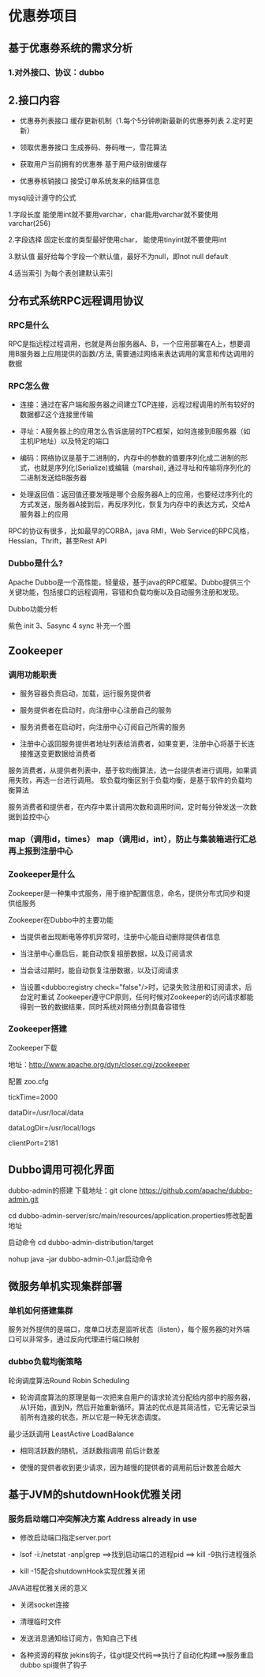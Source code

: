 
# 优惠券项目
## 基于优惠券系统的需求分析
### 1.对外接口、协议：dubbo
## 2.接口内容
 - 优惠券列表接口 缓存更新机制（1.每个5分钟刷新最新的优惠券列表 2.定时更新）  
- 领取优惠券接口 生成券码、券码唯一，雪花算法  
-  获取用户当前拥有的优惠券 基于用户级别做缓存  

-  优惠券核销接口 接受订单系统发来的结算信息  

  
mysql设计遵守的公式  

1.字段长度 能使用int就不要用varchar，char能用varchar就不要使用varchar(256)  

2.字段选择 固定长度的类型最好使用char， 能使用tinyint就不要使用int  

3.默认值 最好给每个字段一个默认值，最好不为null，即not null default  

4.适当索引 为每个表创建默认索引
## 分布式系统RPC远程调用协议
### RPC是什么  

RPC是指远程过程调用，也就是两台服务器A、B，一个应用部署在A上，想要调用B服务器上应用提供的函数/方法, 需要通过网络来表达调用的寓意和传达调用的数据 

### RPC怎么做 
- 连接：通过在客户端和服务器之间建立TCP连接，远程过程调用的所有较好的数据都Z这个连接里传输 

- 寻址：A服务器上的应用怎么告诉底层的TPC框架，如何连接到B服务器（如主机IP地址）以及特定的端口 

- 编码：网络协议是基于二进制的，内存中的参数的值要序列化成二进制的形式，也就是序列化(Serialize)或编辑（marshai), 通过寻址和传输将序列化的二进制发送给B服务器 

- 处理返回值：返回值还要发哦是哪个会服务器A上的应用，也要经过序列化的方式发送，服务器A接到后，再反序列化，恢复为内存中的表达方式，交给A服务器上的应用 

RPC的协议有很多，比如最早的CORBA，java RMI，Web Service的RPC风格，Hessian，Thrift，甚至Rest API
### Dubbo是什么? 

Apache Dubbo是一个高性能，轻量级，基于java的RPC框架。Dubbo提供三个关键功能，包括接口的远程调用，容错和负载均衡以及自动服务注册和发现。  

Dubbo功能分析 

紫色 init 3、5async 4 sync
补充一个图 

## Zookeeper 
### 调用功能职责 

- 服务容器负责启动，加载，运行服务提供者 

- 服务提供者在启动时，向注册中心注册自己的服务 

- 服务消费者在启动时，向注册中心订阅自己所需的服务 

- 注册中心返回服务提供者地址列表给消费者，如果变更，注册中心将基于长连接推送变更数据给消费者 

服务消费者，从提供者列表中，基于软均衡算法，选一台提供者进行调用，如果调用失败，再选一台进行调用。
软负载均衡区别于负载均衡，是基于软件的负载均衡算法 

服务消费者和提供者，在内存中累计调用次数和调用时间，定时每分钟发送一次数据到监控中心 

### map（调用id，times） map（调用id，int），防止与集装箱进行汇总再上报到注册中心 

### Zookeeper是什么

Zookeeper是一种集中式服务，用于维护配置信息，命名，提供分布式同步和提供组服务 

Zookeeper在Dubbo中的主要功能  

- 当提供者出现断电等停机异常时，注册中心能自动删除提供者信息 

- 当注册中心重启后，能自动恢复祖册数据，以及订阅请求 

- 当会话过期时，能自动恢复注册数据，以及订阅请求 

- 当设置<dubbo:registry check="false"/>时，记录失败注册和订阅请求，后台定时重试 
Zookeeper遵守CP原则，任何时候对Zookeeper的访问请求都能得到一致的数据结果，同时系统对网络分割具备容错性 

### Zookeeper搭建 

Zookeeper下载 

地址：http://www.apache.org/dyn/closer.cgi/zookeeper 

配置 zoo.cfg 

tickTime=2000 

dataDir=/usr/local/data 

dataLogDir=/usr/local/logs 

clientPort=2181
## Dubbo调用可视化界面
dubbo-admin的搭建
下载地址：git clone https://github.com/apache/dubbo-admin.git 

cd dubbo-admin-server/src/main/resources/application.properties修改配置地址 

启动命令 cd dubbo-admin-distribution/target 

nohup java -jar dubbo-admin-0.1.jar启动命令 

## 微服务单机实现集群部署
### 单机如何搭建集群
服务对外提供的是端口，度单口状态是监听状态（listen），每个服务器的对外端口可以非常多，通过反向代理进行端口映射  

### dubbo负载均衡策略 
轮询调度算法Round Robin Scheduling

- 轮询调度算法的原理是每一次把来自用户的请求轮流分配给内部中的服务器，从1开始，直到N，然后开始重新循环。算法的优点是其简洁性，它无需记录当前所有连接的状态，所以它是一种无状态调度。 

最少活跃调用 LeastActive LoadBalance 

- 相同活跃数的随机，活跃数指调用	前后计数差 

- 使慢的提供者收到更少请求，因为越慢的提供者的调用前后计数差会越大 

## 基于JVM的shutdownHook优雅关闭 
### 服务启动端口冲突解决方案 Address already in use 
- 修改启动端口指定server.port 

- lsof -i:<port>/netstat -anp|grep <port> ==>找到启动端口的进程pid ==> kill -9执行进程强杀 

- kill -15配合shutdownHook实现优雅关闭 

JAVA进程优雅关闭的意义 

- 关闭socket连接 

- 清理临时文件 

- 发送消息通知给订阅方，告知自己下线 

- 各种资源的释放 jekins钩子，往git提交代码==>执行了自动化构建==>服务重启 dubbo spi提供了钩子 






